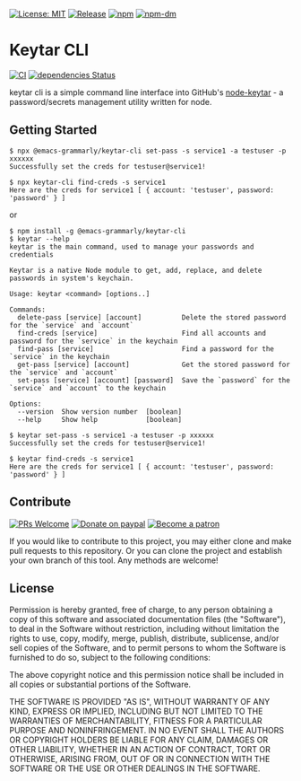 [![License: MIT](https://img.shields.io/badge/License-MIT-green.svg)](https://opensource.org/licenses/MIT)
[![Release](https://img.shields.io/github/release/emacs-grammarly/keytar-cli.svg?logo=github)](https://github.com/emacs-grammarly/keytar-cli/releases/latest)
[![npm](https://img.shields.io/npm/v/@emacs-grammarly/keytar-cli?logo=npm&color=green)](https://www.npmjs.com/package/@emacs-grammarly/keytar-cli)
[![npm-dm](https://img.shields.io/npm/dm/@emacs-grammarly/keytar-cli.svg)](https://npmcharts.com/compare/@emacs-grammarly/keytar-cli?minimal=true)

# Keytar CLI

[![CI](https://github.com/emacs-grammarly/keytar-cli/actions/workflows/test.yml/badge.svg)](https://github.com/emacs-grammarly/keytar-cli/actions/workflows/test.yml)
[![dependencies Status](https://status.david-dm.org/gh/emacs-grammarly/keytar-cli.svg)](https://david-dm.org/emacs-grammarly/keytar-cli)

keytar cli is a simple command line interface into GitHub's [node-keytar](https://github.com/atom/node-keytar) - a password/secrets management utility written for node.

## Getting Started

```
$ npx @emacs-grammarly/keytar-cli set-pass -s service1 -a testuser -p xxxxxx
Successfully set the creds for testuser@service1!

$ npx keytar-cli find-creds -s service1
Here are the creds for service1 [ { account: 'testuser', password: 'password' } ]
```
or

```
$ npm install -g @emacs-grammarly/keytar-cli
$ keytar --help
keytar is the main command, used to manage your passwords and credentials

Keytar is a native Node module to get, add, replace, and delete passwords in system's keychain.

Usage: keytar <command> [options..]

Commands:
  delete-pass [service] [account]          Delete the stored password for the `service` and `account`
  find-creds [service]                     Find all accounts and password for the `service` in the keychain
  find-pass [service]                      Find a password for the `service` in the keychain
  get-pass [service] [account]             Get the stored password for the `service` and `account`
  set-pass [service] [account] [password]  Save the `password` for the `service` and `account` to the keychain

Options:
  --version  Show version number  [boolean]
  --help     Show help            [boolean]

$ keytar set-pass -s service1 -a testuser -p xxxxxx
Successfully set the creds for testuser@service1!

$ keytar find-creds -s service1
Here are the creds for service1 [ { account: 'testuser', password: 'password' } ]
```

## Contribute

[![PRs Welcome](https://img.shields.io/badge/PRs-welcome-brightgreen.svg)](http://makeapullrequest.com)
[![Donate on paypal](https://img.shields.io/badge/paypal-donate-1?logo=paypal&color=blue)](https://www.paypal.me/jcs090218)
[![Become a patron](https://img.shields.io/badge/patreon-become%20a%20patron-orange.svg?logo=patreon)](https://www.patreon.com/jcs090218)

If you would like to contribute to this project, you may either
clone and make pull requests to this repository. Or you can
clone the project and establish your own branch of this tool.
Any methods are welcome!

## License

Permission is hereby granted, free of charge, to any person obtaining a copy
of this software and associated documentation files (the "Software"), to deal
in the Software without restriction, including without limitation the rights
to use, copy, modify, merge, publish, distribute, sublicense, and/or sell
copies of the Software, and to permit persons to whom the Software is
furnished to do so, subject to the following conditions:

The above copyright notice and this permission notice shall be included in all
copies or substantial portions of the Software.

THE SOFTWARE IS PROVIDED "AS IS", WITHOUT WARRANTY OF ANY KIND, EXPRESS OR
IMPLIED, INCLUDING BUT NOT LIMITED TO THE WARRANTIES OF MERCHANTABILITY,
FITNESS FOR A PARTICULAR PURPOSE AND NONINFRINGEMENT. IN NO EVENT SHALL THE
AUTHORS OR COPYRIGHT HOLDERS BE LIABLE FOR ANY CLAIM, DAMAGES OR OTHER
LIABILITY, WHETHER IN AN ACTION OF CONTRACT, TORT OR OTHERWISE, ARISING FROM,
OUT OF OR IN CONNECTION WITH THE SOFTWARE OR THE USE OR OTHER DEALINGS IN THE
SOFTWARE.
